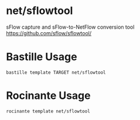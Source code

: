 # net/sflowtool
sFlow capture and sFlow-to-NetFlow conversion tool
https://github.com/sflow/sflowtool/

# Bastille Usage
```shell
bastille template TARGET net/sflowtool
```

# Rocinante Usage
```shell
rocinante template net/sflowtool
```
